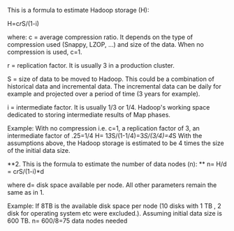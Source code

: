 This is a formula to estimate Hadoop storage (H): 

H=c*r*S/(1-i) 

where: 
c = average compression ratio. It depends on the type of compression used (Snappy, LZOP, ...) and size of the data. When no compression is used, c=1. 

r = replication factor. It is usually 3 in a production cluster. 

S = size of data to be moved to Hadoop. This could be a combination of historical data and incremental data. The incremental data can be daily for example and projected over a period of time (3 years for example). 

i = intermediate factor. It is usually 1/3 or 1/4. Hadoop's working space dedicated to storing intermediate results of Map phases. 

Example: With no compression i.e. c=1, a replication factor of 3, an intermediate factor of .25=1/4 
H= 1*3*S/(1-1/4)=3*S/(3/4)=4*S 
With the assumptions above, the Hadoop storage is estimated to be 4 times the size of the initial data size. 

**2. This is the formula to estimate the number of data nodes (n): **
n= H/d = c*r*S/(1-i)*d 

where d= disk space available per node. All other parameters remain the same as in 1. 

Example: If 8TB is the available disk space per node (10 disks with 1 TB , 2 disk for operating system etc were excluded.). Assuming initial data size is 600 TB. n= 600/8=75 data nodes needed